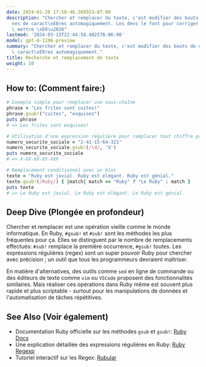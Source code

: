 ```yaml
---
date: 2024-01-20 17:58:46.268553-07:00
description: "Chercher et remplacer du texte, c'est modifier des bouts de cha\xEE\
  nes de caract\xE8res automagiquement. Les devs le font pour corriger des erreurs,\
  \ mettre \xE0\u2026"
lastmod: '2024-03-13T22:44:58.402578-06:00'
model: gpt-4-1106-preview
summary: "Chercher et remplacer du texte, c'est modifier des bouts de cha\xEEnes de\
  \ caract\xE8res automagiquement."
title: Recherche et remplacement de texte
weight: 10
---
```


## How to: (Comment faire:)
```Ruby
# Exemple simple pour remplacer une sous-chaîne
phrase = "Les frites sont cuites!"
phrase.gsub!("cuites", "exquises")
puts phrase
# => Les frites sont exquises!

# Utilisation d'une expression régulière pour remplacer tout chiffre par 'X'
numero_securite_sociale = "2-41-15-64-321"
numero_securite_sociale.gsub!(/\d/, 'X')
puts numero_securite_sociale
# => X-XX-XX-XX-XXX

# Remplacement conditionnel avec un bloc
texte = "Ruby est jovial. Ruby est élégant. Ruby est génial."
texte.gsub!(/Ruby/) { |match| match == "Ruby" ? "Le Ruby" : match }
puts texte
# => Le Ruby est jovial. Le Ruby est élégant. Le Ruby est génial.
```

## Deep Dive (Plongée en profondeur)
Chercher et remplacer est une opération vieille comme le monde informatique. En Ruby, `#gsub!` et `#sub!` sont les méthodes les plus fréquentes pour ça. Elles se distinguent par le nombre de remplacements effectués: `#sub!` remplace la première occurrence, `#gsub!` toutes. Les expressions régulières (regex) sont un super pouvoir Ruby pour chercher avec précision ; un outil que tous les programmeurs devraient maîtriser.

En matière d'alternatives, des outils comme `sed` en ligne de commande ou des éditeurs de texte comme `vim` ou `VSCode` proposent des fonctionnalités similaires. Mais réaliser ces opérations dans Ruby même est souvent plus rapide et plus scriptable - surtout pour les manipulations de données et l'automatisation de tâches répétitives.

## See Also (Voir également)
- Documentation Ruby officielle sur les méthodes `gsub` et `gsub!`: [Ruby Docs](https://ruby-doc.org/core-3.1.2/String.html#method-i-gsub)
- Une explication détaillée des expressions régulières en Ruby: [Ruby Regexp](https://ruby-doc.org/core-3.1.2/Regexp.html)
- Tutoriel interactif sur les Regex: [Rubular](http://rubular.com/)
